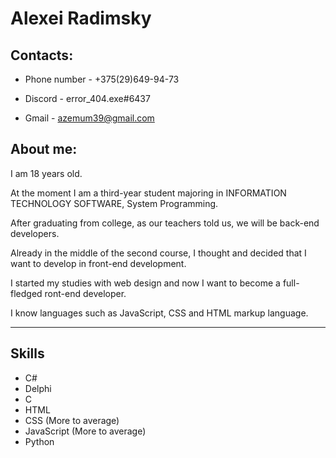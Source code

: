 # Alexei Radimsky

## Contacts:
- Phone number - +375(29)649-94-73

- Discord - error_404.exe#6437

- Gmail - azemum39@gmail.com

## About me: 
I am 18 years old.

At the moment I am a third-year student majoring in INFORMATION TECHNOLOGY SOFTWARE, System Programming.

After graduating from college, as our teachers told us, we will be back-end developers.

Already in the middle of the second course, I thought and decided that I want to develop in front-end development.

I started my studies with web design and now I want to become a full-fledged ront-end developer.

I know languages such as JavaScript, CSS and HTML markup language.

***
## Skills
- C#
- Delphi
- C
- HTML
- CSS (More to average)
- JavaScript (More to average)
- Python
